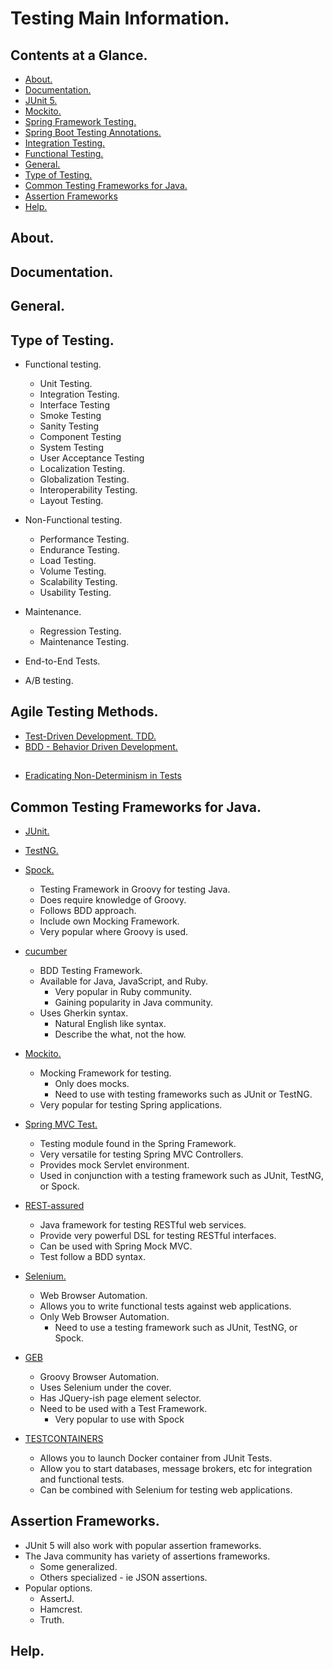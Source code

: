 # Testing Main Information.





## Contents at a Glance.
* [About.](#about)
* [Documentation.](#documentation)
* [JUnit 5.](https://github.com/descriptions-of-it-technologies/junit-5)
* [Mockito.](https://github.com/descriptions-of-it-technologies/mockito)
* [Spring Framework Testing.]()
* [Spring Boot Testing Annotations.](https://github.com/descriptions-of-it-technologies/spring-boot/blob/master/spring-boot-testing-annotations.md)
* [Integration Testing.](integration-testing.md)
* [Functional Testing.](functional-testing.md)
* [General.](#general)
* [Type of Testing.](#type-of-testing)
* [Common Testing Frameworks for Java.](#common-testing-frameworks-for-java)
* [Assertion Frameworks](#assertion-frameworks)
* [Help.](#help)





## About.





## Documentation.





## General.





## Type of Testing.
* Functional testing.
  * Unit Testing.
  * Integration Testing.
  * Interface Testing
  * Smoke Testing
  * Sanity Testing
  * Component Testing
  * System Testing
  * User Acceptance Testing
  * Localization Testing.
  * Globalization Testing.
  * Interoperability Testing.
  * Layout Testing.
* Non-Functional testing.
  * Performance Testing.
  * Endurance Testing.
  * Load Testing.
  * Volume Testing.
  * Scalability Testing.
  * Usability Testing.
* Maintenance.
  * Regression Testing.
  * Maintenance Testing.

* End-to-End Tests.
* A/B testing.





## Agile Testing Methods.
* [Test-Driven Development. TDD.](https://github.com/descriptions-of-it-technologies/tdd)
* [BDD - Behavior Driven Development.](https://github.com/descriptions-of-it-technologies/bdd)





## 
* [Eradicating Non-Determinism in Tests](https://martinfowler.com/articles/nonDeterminism.html)





## Common Testing Frameworks for Java.
* [JUnit.]()
* [TestNG.]()
* [Spock.]()
  * Testing Framework in Groovy for testing Java.
  * Does require knowledge of Groovy.
  * Follows BDD approach.
  * Include own Mocking Framework.
  * Very popular where Groovy is used.
  
* [cucumber]()
  * BDD Testing Framework.
  * Available for Java, JavaScript, and Ruby.
    * Very popular in Ruby community.
    * Gaining popularity in Java community.
  * Uses Gherkin syntax.
    * Natural English like syntax.
    * Describe the what, not the how.
    
* [Mockito.]()
  * Mocking Framework for testing.
    * Only does mocks.
    * Need to use with testing frameworks such as JUnit or TestNG.
  * Very popular for testing Spring applications.
  
* [Spring MVC Test.]()
  * Testing module found in the Spring Framework.
  * Very versatile for testing Spring MVC Controllers.
  * Provides mock Servlet environment.
  * Used in conjunction with a testing framework such as JUnit, TestNG, or Spock.
  
* [REST-assured]()
  * Java framework for testing RESTful web services.
  * Provide very powerful DSL for testing RESTful interfaces.
  * Can be used with Spring Mock MVC.
  * Test follow a BDD syntax.
  
* [Selenium.]()
  * Web Browser Automation.
  * Allows you to write functional tests against web applications.
  * Only Web Browser Automation.
    * Need to use a testing framework such as JUnit, TestNG, or Spock.
* [GEB]()
  * Groovy Browser Automation.
  * Uses Selenium under the cover.
  * Has JQuery-ish page element selector.
  * Need to be used with a Test Framework.
    * Very popular to use with Spock
* [TESTCONTAINERS]()
  * Allows you to launch Docker container from JUnit Tests.
  * Allow you to start databases, message brokers, etc for integration and functional tests.
  * Can be combined with Selenium for testing web applications.





## Assertion Frameworks.
* JUnit 5 will also work with popular assertion frameworks.
* The Java community has variety of assertions frameworks.
  * Some generalized.
  * Others specialized - ie JSON assertions.
* Popular options.
  * AssertJ.
  * Hamcrest.
  * Truth. 





## Help.
